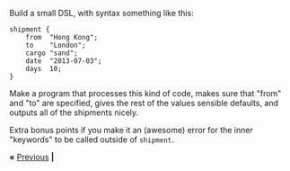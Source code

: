 Build a small DSL, with syntax something like this:

    shipment {
        from  "Hong Kong";
        to    "London";
        cargo "sand";
        date  "2013-07-03";
        days  10;
    }

Make a program that processes this kind of code, makes sure that "from" and
"to" are specified, gives the rest of the values sensible defaults, and outputs
all of the shipments nicely.

Extra bonus points if you make it an (awesome) error for the inner "keywords"
to be called outside of `shipment`.

**«** [Previous](dsl.md) **|**
